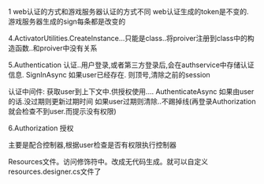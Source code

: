 ﻿1 web认证的方式和游戏服务器认证的方式不同
web认证生成的token是不变的.
游戏服务器生成的sign每条都是改变的


4.ActivatorUtilities.CreateInstance...只能是class..将proiver注册到class中的构造函数..和proiver中没有关系


5.Authentication 认证..用户登录,或者第三方登录后,会在authservice中存储认证信息.
SignInAsync
如果user已经存在. 则顶号,清除之前的session

认证中间件:
获取user到上下文中.供授权使用....
AuthenticateAsync
如果由user 的话.没过期则更新过期时间
如果user过期则清除..不踢掉线(再登录Authorization就会检查不到user.而提示没有权限)





6.Authorization 授权

主要是配合控制器,根据user检查是否有权限执行控制器





 

 

 


 Resources文件。访问修饰符中。改成无代码生成。就可以自定义resources.designer.cs文件了










